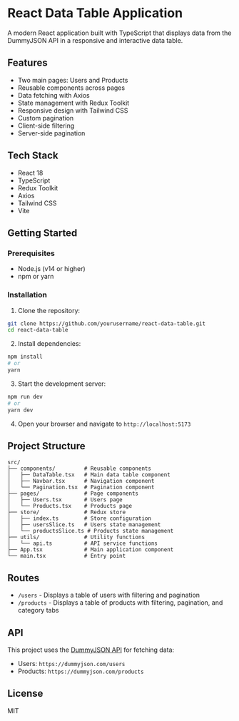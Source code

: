 # React Data Table Application

A modern React application built with TypeScript that displays data from the DummyJSON API in a responsive and interactive data table.

## Features

- Two main pages: Users and Products
- Reusable components across pages
- Data fetching with Axios
- State management with Redux Toolkit
- Responsive design with Tailwind CSS
- Custom pagination
- Client-side filtering
- Server-side pagination

## Tech Stack

- React 18
- TypeScript
- Redux Toolkit
- Axios
- Tailwind CSS
- Vite

## Getting Started

### Prerequisites

- Node.js (v14 or higher)
- npm or yarn

### Installation

1. Clone the repository:
```bash
git clone https://github.com/yourusername/react-data-table.git
cd react-data-table
```

2. Install dependencies:
```bash
npm install
# or
yarn
```

3. Start the development server:
```bash
npm run dev
# or
yarn dev
```

4. Open your browser and navigate to `http://localhost:5173`

## Project Structure

```
src/
├── components/         # Reusable components
│   ├── DataTable.tsx   # Main data table component
│   ├── Navbar.tsx      # Navigation component
│   └── Pagination.tsx  # Pagination component
├── pages/              # Page components
│   ├── Users.tsx       # Users page
│   └── Products.tsx    # Products page
├── store/              # Redux store
│   ├── index.ts        # Store configuration
│   ├── usersSlice.ts   # Users state management
│   └── productsSlice.ts # Products state management
├── utils/              # Utility functions
│   └── api.ts          # API service functions
├── App.tsx             # Main application component
└── main.tsx            # Entry point
```

## Routes

- `/users` - Displays a table of users with filtering and pagination
- `/products` - Displays a table of products with filtering, pagination, and category tabs

## API

This project uses the [DummyJSON API](https://dummyjson.com/) for fetching data:
- Users: `https://dummyjson.com/users`
- Products: `https://dummyjson.com/products`

## License

MIT